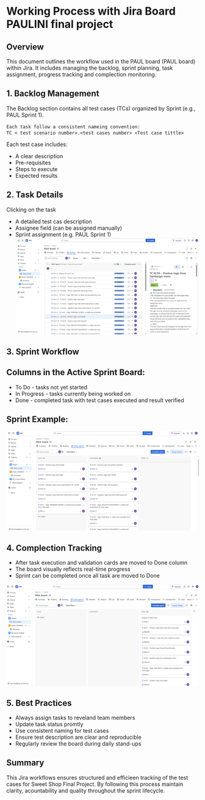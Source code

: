 # Working Process with Jira Board PAULINI final project

## Overview

This document outlines the workflow used in the PAUL board (PAUL board) within Jira. It includes managing the backlog, sprint planning, task assignment, progress tracking and complection monitoring.

## 1. Backlog Management

The Backlog section contains all test cases (TCs) organized by Sprint (e.g., PAUL Sprint 1).
```
Each task follow a consistent nameing convention:
TC < test scenario number>.<test cases number> <Test case tittle>
```
Each test case includes:
- A clear description
- Pre-requisites
- Steps to execute
- Expected results

## 2. Task Details

Clicking on the task

- A detailed test cas description
- Assignee field (can be assigned manually)
- Sprint assignment (e.g. PAUL Sprint 1)
![Jira_backlog](/img/Jira_backlog.png)


## 3. Sprint Workflow

## Columns in the Active Sprint Board:

- To Do - tasks not yet started
- In Progress - tasks currently being worked on
- Done - completed task with test cases executed and result verified


## Sprint Example:

![Jira_board](/img/Jira_board.png)

## 4. Complection Tracking

- After task execution and validation cards are moved to Done column
- The board visually reflects real-time progress
- Sprint can be completed once all task are moved to Done
  
![Jira_completed](/img/Jira_completed.png)


## 5. Best Practices

- Always assign tasks to reveland team members
- Update task status promtly
- Use consistent naming for test cases
- Ensure test description are clear and reproducible
- Regularly review the board during daily stand-ups


## Summary
This Jira workflows ensures structured and efficieen tracking of the test cases for Sweet Shop Final Project. By following this process maintain clarity, acountability and quality throughout the sprint lifecycle.